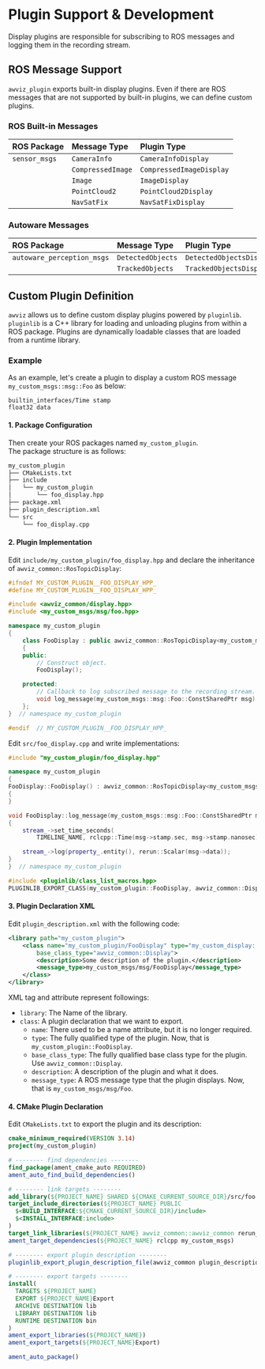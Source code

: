 # Plugin Support & Development

Display plugins are responsible for subscribing to ROS messages and logging them in the recording stream.

## ROS Message Support

`awviz_plugin` exports built-in display plugins.
Even if there are ROS messages that are not supported by built-in plugins, we can define custom plugins.

### ROS Built-in Messages

| ROS Package   | Message Type      | Plugin Type              |
| :------------ | :---------------- | :----------------------- |
| `sensor_msgs` | `CameraInfo`      | `CameraInfoDisplay`      |
|               | `CompressedImage` | `CompressedImageDisplay` |
|               | `Image`           | `ImageDisplay`           |
|               | `PointCloud2`     | `PointCloud2Display`     |
|               | `NavSatFix`       | `NavSatFixDisplay`       |

### Autoware Messages

| ROS Package                | Message Type      | Plugin Type              |
| :------------------------- | :---------------- | :----------------------- |
| `autoware_perception_msgs` | `DetectedObjects` | `DetectedObjectsDisplay` |
|                            | `TrackedObjects`  | `TrackedObjectsDisplay`  |

## Custom Plugin Definition

`awviz` allows us to define custom display plugins powered by `pluginlib`.  
`pluginlib` is a C++ library for loading and unloading plugins from within a ROS package.
Plugins are dynamically loadable classes that are loaded from a runtime library.

### Example

As an example, let's create a plugin to display a custom ROS message `my_custom_msgs::msg::Foo` as below:

```msg
builtin_interfaces/Time stamp
float32 data
```

#### 1. Package Configuration

Then create your ROS packages named `my_custom_plugin`.  
The package structure is as follows:

```bash
my_custom_plugin
├── CMakeLists.txt
├── include
│   └── my_custom_plugin
│       └── foo_display.hpp
├── package.xml
├── plugin_description.xml
└── src
    └── foo_display.cpp
```

#### 2. Plugin Implementation

Edit `include/my_custom_plugin/foo_display.hpp` and declare the inheritance of `awviz_common::RosTopicDisplay`:

```cpp
#ifndef MY_CUSTOM_PLUGIN__FOO_DISPLAY_HPP_
#define MY_CUSTOM_PLUGIN__FOO_DISPLAY_HPP_

#include <awviz_common/display.hpp>
#include <my_custom_msgs/msg/foo.hpp>

namespace my_custom_plugin
{
    class FooDisplay : public awviz_common::RosTopicDisplay<my_custom_msgs::msg::Foo>
    {
    public:
        // Construct object.
        FooDisplay();

    protected:
        // Callback to log subscribed message to the recording stream.
        void log_message(my_custom_msgs::msg::Foo::ConstSharedPtr msg) override;
    };
}  // namespace my_custom_plugin

#endif  // MY_CUSTOM_PLUGIN__FOO_DISPLAY_HPP_
```

Edit `src/foo_display.cpp` and write implementations:

```cpp
#include "my_custom_plugin/foo_display.hpp"

namespace my_custom_plugin
{
FooDisplay::FooDisplay() : awviz_common::RosTopicDisplay<my_custom_msgs::msg::Foo>()
{
}

void FooDisplay::log_message(my_custom_msgs::msg::Foo::ConstSharedPtr msg)
{
    stream_->set_time_seconds(
        TIMELINE_NAME, rclcpp::Time(msg->stamp.sec, msg->stamp.nanosec).seconds());

    stream_->log(property_.entity(), rerun::Scalar(msg->data));
}
}  // namespace my_custom_plugin

#include <pluginlib/class_list_macros.hpp>
PLUGINLIB_EXPORT_CLASS(my_custom_plugin::FooDisplay, awviz_common::Display);
```

#### 3. Plugin Declaration XML

Edit `plugin_description.xml` with the following code:

```xml
<library path="my_custom_plugin">
    <class name="my_custom_plugin/FooDisplay" type="my_custom_display::FooDisplay"
        base_class_type="awviz_common::Display">
        <description>Some description of the plugin.</description>
        <message_type>my_custom_msgs/msg/FooDisplay</message_type>
    </class>
</library>
```

XML tag and attribute represent followings:

- `library`: The Name of the library.
- `class`: A plugin declaration that we want to export.
  - `name`: There used to be a name attribute, but it is no longer required.
  - `type`: The fully qualified type of the plugin. Now, that is `my_custom_plugin::FooDisplay`.
  - `base_class_type`: The fully qualified base class type for the plugin. Use `awviz_common::Display`.
  - `description`: A description of the plugin and what it does.
  - `message_type`: A ROS message type that the plugin displays. Now, that is `my_custom_msgs/msg/Foo`.

#### 4. CMake Plugin Declaration

Edit `CMakeLists.txt` to export the plugin and its description:

```cmake
cmake_minimum_required(VERSION 3.14)
project(my_custom_plugin)

# -------- find dependencies --------
find_package(ament_cmake_auto REQUIRED)
ament_auto_find_build_dependencies()

# -------- link targets --------
add_library(${PROJECT_NAME} SHARED ${CMAKE_CURRENT_SOURCE_DIR}/src/foo.cpp)
target_include_directories(${PROJECT_NAME} PUBLIC
  $<BUILD_INTERFACE:${CMAKE_CURRENT_SOURCE_DIR}/include>
  $<INSTALL_INTERFACE:include>
)
target_link_libraries(${PROJECT_NAME} awviz_common::awviz_common rerun_sdk)
ament_target_dependencies(${PROJECT_NAME} rclcpp my_custom_msgs)

# -------- export plugin description --------
pluginlib_export_plugin_description_file(awviz_common plugin_description.xml)

# -------- export targets --------
install(
  TARGETS ${PROJECT_NAME}
  EXPORT ${PROJECT_NAME}Export
  ARCHIVE DESTINATION lib
  LIBRARY DESTINATION lib
  RUNTIME DESTINATION bin
)
ament_export_libraries(${PROJECT_NAME})
ament_export_targets(${PROJECT_NAME}Export)

ament_auto_package()
```
